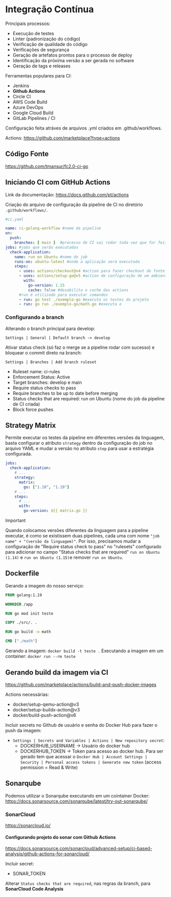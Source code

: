 # Integração Contínua

Principais processos:

- Execução de testes
- Linter (padronização do código)
- Verificação de qualidade do código
- Verificações de segurança
- Geração de artefatos prontos para o processo de deploy
- Identificação da próxima versão a ser gerada no software
- Geração de tags e releases

Ferramentas populares para CI:

- Jenkins
- **Github Actions**
- Circle CI
- AWS Code Build
- Azure DevOps
- Google Cloud Build
- GitLab Pipelines / CI

Configuração feita atráves de arquivos .yml criados em .github/workflows.

Actions: https://github.com/marketplace?type=actions

## Código Fonte

https://github.com/tmansur/fc2.0-ci-go

## Iniciando CI com GitHub Actions

Link da documentação: https://docs.github.com/pt/actions

Criação do arquivo de configuração da pipeline de CI no diretório `.github/workflows/`.

```YAML
#ci.yaml

name: ci-golang-workflow #nome da pipeline
on:
  push:
    branches: [ main ]  #processo de CI vai rodar toda vez que for feito um push na branch main
jobs: #jobs que serão executados
  check-application:
    name: run on Ubuntu #nome do job
    runs-on: ubuntu-latest #onde a aplicação será executada
    steps:
      - uses: actions/checkout@v4 #action para fazer checkout do fonte a ser utilizado
      - uses: actions/setup-go@v5 #action de configuração de um ambiente com Golang
        with:
          go-version: 1.15
          cache: false #desabilita o cache das actions
      #run é utilizado para executar comandos
      - run: go test ./exemplo-go #executa os testes do projeto
      - run: go run ./exemplo-go/math.go #executa o
```

### Configurando a branch

Alterando o branch principal para develop:

`Settings | General | Default branch -> develop`

Ativar status check (só faz o merge se a pipeline rodar com sucesso) e bloquear o commit direto na branch:

`Settings | Branches | Add branch ruleset`

- Ruleset name: ci-rules
- Enforcement Status: Active
- Target branches: develop e main
- Require status checks to pass
- Require branches to be up to date before merging
- Status checks that are required: run on Ubuntu (nome do job da pipeline de CI criada)
- Block force pushes

## Strategy Matrix

Permite executar os testes da pipeline em diferentes versões da linguagem, basta configurar o atributo `strategy` dentro da configuração do job no arquivo YAML e mudar a versão no atributo `step` para usar a estratégia configurada.

```YAML
jobs:
  check-application:
    # ...
    strategy:
      matrix:
        go: ["1.18", "1.19"]
    # ...
    steps:
      # ...
      with:
        go-version: ${{ matrix.go }}
```

> [!IMPORTANT]
> Quando colocamos versões diferentes da linguagem para a pipeline executar, é como se existissem duas pipelines, cada uma com nome `"job name" + "(versão da linguagem)"`.
> Por isso, precisamos mudar a configuração de "Require status check to pass" no "rulesets" configurado para adicionar no campo "Status checks that are required" `run on Ubuntu (1.14)` e `run on Ubuntu (1.15)`e remover `run on Ubuntu`.

## Dockerfile

Gerando a imagem do nosso serviço:

```Dockerfile
FROM golang:1.19

WORKDIR /app

RUN go mod init teste

COPY ./src/. .

RUN go build -o math

CMD ["./math"]
```

Gerando a imagem: `docker build -t teste .`
Executando a imagem em um container: `docker run --rm teste`

## Gerando build da imagem via CI

https://github.com/marketplace/actions/build-and-push-docker-images

Actions necessárias:

- docker/setup-qemu-action@v3
- docker/setup-buildx-action@v3
- docker/build-push-action@v6

Incluir secrets no Github de usuário e senha do Docker Hub para fazer o push da imagem:

- `Settings | Secrets and Variables | Actions | New repository secret`:
  - DOCKERHUB_USERNAME -> Usuário do docker hub
  - DOCKERHUB_TOKEN -> Token para acesso ao docker hub. Para ser gerado tem que acessar o `Docker Hub | Account Settings | Security | Personal access tokens | Generate new token` (access permission = Read & Write)

## Sonarqube

Podemos utilizar o Sonarqube executando em um cointainer Docker: https://docs.sonarsource.com/sonarqube/latest/try-out-sonarqube/

### SonarCloud

https://sonarcloud.io/

#### Configurando projeto do sonar com Github Actions

https://docs.sonarsource.com/sonarcloud/advanced-setup/ci-based-analysis/github-actions-for-sonarcloud/

Incluir secret:
- SONAR_TOKEN

Alterar `Status checks that are required`, nas regras da branch, para **SonarCloud Code Analysis** 